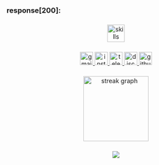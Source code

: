 <h3 align="left">response[200]:</h3>

###

<div align="center">
  <img src="https://skillicons.dev/icons?i=html,css,js,react,nodejs,express,mongodb,py,cpp,arduino,linux,vscode" height="40" alt="skills logos" />
</div>

###

<div align="center">
  <a href="mailto:yourmail@gmail.com" target="_blank">
    <img src="https://img.shields.io/static/v1?message=Gmail&logo=gmail&label=&color=D14836&logoColor=white&style=for-the-badge" height="30" alt="gmail logo" />
  </a>
  <a href="https://instagram.com/yourusername" target="_blank">
    <img src="https://img.shields.io/static/v1?message=Instagram&logo=instagram&label=&color=E4405F&logoColor=white&style=for-the-badge" height="30" alt="instagram logo" />
  </a>
  <a href="https://t.me/yourusername" target="_blank">
    <img src="https://img.shields.io/static/v1?message=Telegram&logo=telegram&label=&color=2CA5E0&logoColor=white&style=for-the-badge" height="30" alt="telegram logo" />
  </a>
  <a href="https://discord.com/users/yourid" target="_blank">
    <img src="https://img.shields.io/static/v1?message=Discord&logo=discord&label=&color=7289DA&logoColor=white&style=for-the-badge" height="30" alt="discord logo" />
  </a>
  <a href="https://github.com/yourusername" target="_blank">
    <img src="https://img.shields.io/static/v1?message=GitHub&logo=github&label=&color=181717&logoColor=white&style=for-the-badge" height="30" alt="github logo" />
  </a>
</div>

###

<div align="center">
  <img src="https://streak-stats.demolab.com?user=yourusername&locale=en&mode=daily&theme=tokyonight&hide_border=false&border_radius=20" height="150" alt="streak graph" />
</div>

###

<div align="center">
  <img src="https://visitor-badge.laobi.icu/badge?page_id=yourusername.yourusername&left_color=darkseagreen&right_color=darkslategray&left_text=Requests%5B200%5D"  />
</div>
